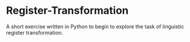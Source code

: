 # Register-Transformation
A short exercise written in Python to begin to explore the task of linguistic register transformation.
